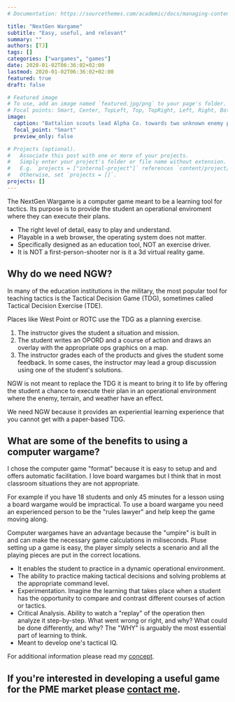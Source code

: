```yaml
---
# Documentation: https://sourcethemes.com/academic/docs/managing-content/

title: "NextGen Wargame"
subtitle: "Easy, useful, and relevant"
summary: ""
authors: [TJ]
tags: []
categories: ["wargames", "games"]
date: 2020-01-02T06:36:02+02:00
lastmod: 2020-01-02T06:36:02+02:00
featured: true
draft: false

# Featured image
# To use, add an image named `featured.jpg/png` to your page's folder.
# Focal points: Smart, Center, TopLeft, Top, TopRight, Left, Right, BottomLeft, Bottom, BottomRight.
image: 
  caption: "Battalion scouts lead Alpha Co. towards two unknown enemy positions."
  focal_point: "Smart"
  preview_only: false

# Projects (optional).
#   Associate this post with one or more of your projects.
#   Simply enter your project's folder or file name without extension.
#   E.g. `projects = ["internal-project"]` references `content/project/deep-learning/index.md`.
#   Otherwise, set `projects = []`.
projects: []
---
```

The NextGen Wargame is a computer game meant to be a learning tool for tactics.  Its purpose is to provide the student an operational enviroment where they can execute their plans. 

- The right level of detail, easy to play and understand.
- Playable in a web browser, the operating system does not matter.
- Specifically designed as an education tool, NOT an exercise driver.
- It is NOT a first-person-shooter nor is it a 3d virtual reality game.

## Why do we need NGW?
In many of the education institutions in the military, the most popular tool for teaching tactics is the Tactical Decision Game (TDG), sometimes called Tactical Decision Exercise (TDE).  

Places like West Point or ROTC use the TDG as a planning exercise.

1. The instructor gives the student a situation and mission. 
2. The student writes an OPORD and a course of action and draws an overlay with the appropriate ops graphics on a map.
3. The instructor grades each of the products and gives the student some feedback. In some cases, the instructor may lead a group discussion using one of the student's solutions.

NGW is not meant to replace the TDG it is meant to bring it to life by offering the student a chance to execute their plan in an operational environment where the enemy, terrain, and weather have an effect.

We need NGW because it provides an experiential learning experience that you cannot get with a paper-based TDG.

## What are some of the benefits to using a computer wargame?
I chose the computer game "format" because it is easy to setup and and offers automatic facilitation.  I love board wargames but I think that in most classroom situations they are not appropriate.

For example if you have 18 students and only 45 minutes for a lesson using a board wargame would be impractical.  To use a board wargame you need an experienced person to be the "rules lawyer" and help keep the game moving along.

Computer wargames have an advantage because the "umpire" is built in and can make the necessary game calculations in miliseconds.  Pluse setting up a game is easy, the player simply selects a scenario and all the playing pieces are put in the correct locations.

- It enables the student to practice in a dynamic operational environment.
- The ability to practice making tactical decisions and solving problems at the appropriate command level.
- Experimentation. Imagine the learning that takes place when a student has the opportunity to compare and contrast different courses of action or tactics.
- Critical Analysis. Ability to watch a "replay" of the operation then analyze it step-by-step. What went wrong or right, and why? 
What could be done differently, and why? The "WHY" is arguably the most essential part of learning to think.
- Meant to develop one's tactical IQ.

For additional information please read my <a href="post/ngw_concept">concept</a>.

## If you're interested in developing a useful game for the PME market please [contact me](mailto:vincent.taijeron@gmail.com).
